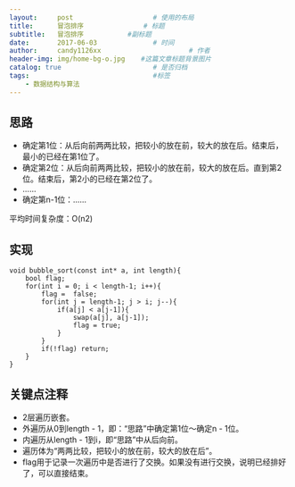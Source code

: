 ```yaml
---
layout:     post                    # 使用的布局
title:      冒泡排序               # 标题 
subtitle:   冒泡排序           #副标题
date:       2017-06-03              # 时间
author:     candy1126xx                      # 作者
header-img: img/home-bg-o.jpg    #这篇文章标题背景图片
catalog: true                       # 是否归档
tags:                               #标签
    - 数据结构与算法
---
```


## 思路
* 确定第1位：从后向前两两比较，把较小的放在前，较大的放在后。结束后，最小的已经在第1位了。
* 确定第2位：从后向前两两比较，把较小的放在前，较大的放在后。直到第2位。结束后，第2小的已经在第2位了。
* ......
* 确定第n-1位：......

平均时间复杂度：O(n2)

## 实现
```
void bubble_sort(const int* a, int length){
    bool flag;
    for(int i = 0; i < length-1; i++){
        flag =  false;
        for(int j = length-1; j > i; j--){
            if(a[j] < a[j-1]){
                swap(a[j], a[j-1]);
                flag = true;
            }
        }
        if(!flag) return;
    }
}
```

## 关键点注释
* 2层遍历嵌套。
* 外遍历从0到length - 1，即：“思路”中确定第1位～确定n - 1位。
* 内遍历从length - 1到i，即“思路”中从后向前。
* 遍历体为“两两比较，把较小的放在前，较大的放在后”。
* flag用于记录一次遍历中是否进行了交换。如果没有进行交换，说明已经排好了，可以直接结束。
